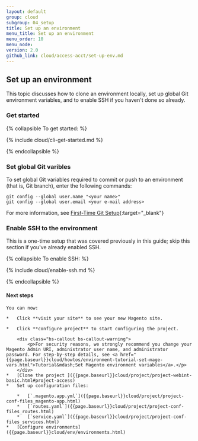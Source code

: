 ```yaml
---
layout: default
group: cloud
subgroup: 04_setup
title: Set up an environment
menu_title: Set up an environment
menu_order: 10
menu_node: 
version: 2.0
github_link: cloud/access-acct/set-up-env.md
---
```


## Set up an environment
This topic discusses how to clone an environment locally, set up global Git environment variables, and to enable SSH if you haven't done so already.

### Get started

{% collapsible To get started: %}

{% include cloud/cli-get-started.md %}

{% endcollapsible %}

### Set global Git varibles
To set global Git variables required to commit or push to an environment (that is, Git branch), enter the following commands:

	git config --global user.name "<your name>"
	git config --global user.email <your e-mail address>

For more information, see [First-Time Git Setup](https://git-scm.com/book/en/v2/Getting-Started-First-Time-Git-Setup#_first_time){:target="_blank"}

### Enable SSH to the environment
This is a one-time setup that was covered previously in this guide; skip this section if you've already enabled SSH.

{% collapsible To enable SSH: %}

{% include cloud/enable-ssh.md %}

{% endcollapsible %}


#### Next steps
	
	You can now:

	*	Click **visit your site** to see your new Magento site.

	*	Click **configure project** to start configuring the project.

		<div class="bs-callout bs-callout-warning">
    		<p>For security reasons, we strongly recommend you change your Magento Admin URI, administrator user name, and administrator password. For step-by-step details, see <a href="{{page.baseurl}}cloud/howtos/environment-tutorial-set-mage-vars.html">Tutorial&mdash;Set Magento environment variables</a>.</p>
		</div>
	*	[Clone the project ]({{page.baseurl}}cloud/project/project-webint-basic.html#project-access)
	*	Set up configuration files:

		*	[`.magento.app.yml`]({{page.baseurl}}cloud/project/project-conf-files_magento-app.html)
		*	[`routes.yaml`]({{page.baseurl}}cloud/project/project-conf-files_routes.html)
		*	[`service.yaml`]({{page.baseurl}}cloud/project/project-conf-files_services.html)
	*	[Configure environments]({{page.baseurl}}cloud/env/environments.html)


